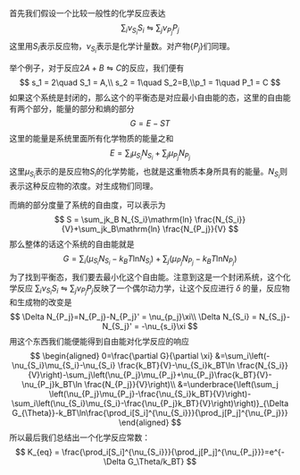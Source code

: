 首先我们假设一个比较一般性的化学反应表达
$$
\sum _i \nu_{S_i} S_i \leftrightharpoons \sum_j \nu_{P_j}P_j
$$
这里用$S_i$​​表示反应物，$\nu_{S_i}$​​表示是化学计量数。对产物$\{P_j\}$​​​ 们同理。

举个例子，对于反应$2A+B\leftrightharpoons C$​ 的反应，我们便有
$$
s_1 = 2\quad S_1 = A,\\ s_2 = 1\quad S_2=B,\\p_1 = 1\quad P_1 = C
$$
如果这个系统是封闭的，那么这个的平衡态是对应最小自由能的态，这里的自由能有两个部分，能量的部分和熵的部分
$$
G = E-ST
$$
这里的能量是系统里面所有化学物质的能量之和
$$
E = \sum_i\mu_{S_i}N_{S_i}+\sum_j\mu_{P_j}N_{P_j}
$$
这里$\mu_{S_i}$表示的是反应物$S_i$的化学势能，也就是这重物质本身所具有的能量。$N_{S_i}$则表示这种反应物的浓度。对生成物们同理。

而熵的部分度量了系统的自由度，可以表示为
$$
S = \sum_jk_B N_{S_i}\mathrm{ln} \frac{N_{S_i}}{V}+\sum_jk_B\mathrm{ln} \frac{N_{P_j}}{V}
$$
那么整体的话这个系统的自由能就是
$$
G=\sum_i\left(\mu_{S_i}N_{S_i}- k_BT\mathrm{ln} N_{S_i}\right)+\sum_j\left(\mu_{P_j}N_{P_j}-k_BT\mathrm{ln} N_{P_j}\right)
$$
为了找到平衡态，我们要去最小化这个自由能。注意到这是一个封闭系统，这个化学反应 $\sum _i\nu_{S_i} S_i \leftrightharpoons \sum_j \nu_{P_j}P_j$​​​ 反映了一个偶尔动力学，让这个反应进行 $\delta$​​ 的量，反应物和生成物的改变是
$$
\Delta N_{P_j}=N_{P_j}-N_{P_j}' = \nu_{p_j}\xi\\
\Delta N_{S_i} = N_{S_j}-N_{S_j}' = -\nu_{s_i}\xi
$$
用这个东西我们能便能得到自由能对化学反应的响应
$$
\begin{aligned}
0=\frac{\partial G}{\partial \xi} 
&=\sum_i\left(-\nu_{S_i}\mu_{S_i}-\nu_{S_i} \frac{k_BT}{V}-\nu_{S_i}k_BT\ln \frac{N_{S_i}}{V}\right)-\sum_j\left(\nu_{P_j}\mu_{P_j}+\nu_{P_j}\frac{k_BT}{V}-\nu_{P_j}k_BT\ln \frac{N_{P_j}}{V}\right)\\
&=\underbrace{\left(\sum_j \left(\nu_{P_j}\mu_{P_j}-\frac{\nu_{S_i}k_BT}{V}\right)-\sum_i\left(\nu_{S_i}\mu_{S_i}-\frac{\nu_{P_j}k_BT}{V}\right)\right)}_{\Delta G_{\Theta}}-k_BT\ln\frac{\prod_i[S_i]^{\nu_{S_i}}}{\prod_j[P_j]^{\nu_{P_j}}}
\end{aligned}
$$
所以最后我们总结出一个化学反应常数：
$$
K_{eq} = \frac{\prod_i[S_i]^{\nu_{S_i}}}{\prod_j[P_j]^{\nu_{P_j}}}=e^{-\Delta G_\Theta/k_BT}
$$
